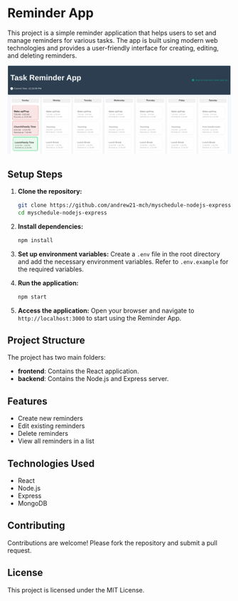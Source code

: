 # Reminder App

This project is a simple reminder application that helps users to set and manage reminders for various tasks. The app is built using modern web technologies and provides a user-friendly interface for creating, editing, and deleting reminders.

![alt text](image.png)
## Setup Steps

1. **Clone the repository:**
    ```sh
    git clone https://github.com/andrew21-mch/myschedule-nodejs-express.git
    cd myschedule-nodejs-express
    ```

2. **Install dependencies:**
    ```sh
    npm install
    ```

3. **Set up environment variables:**
    Create a `.env` file in the root directory and add the necessary environment variables. Refer to `.env.example` for the required variables.

4. **Run the application:**
    ```sh
    npm start
    ```

5. **Access the application:**
    Open your browser and navigate to `http://localhost:3000` to start using the Reminder App.

## Project Structure

The project has two main folders:

- **frontend**: Contains the React application.
- **backend**: Contains the Node.js and Express server.

## Features

- Create new reminders
- Edit existing reminders
- Delete reminders
- View all reminders in a list

## Technologies Used

- React
- Node.js
- Express
- MongoDB

## Contributing

Contributions are welcome! Please fork the repository and submit a pull request.

## License

This project is licensed under the MIT License.
